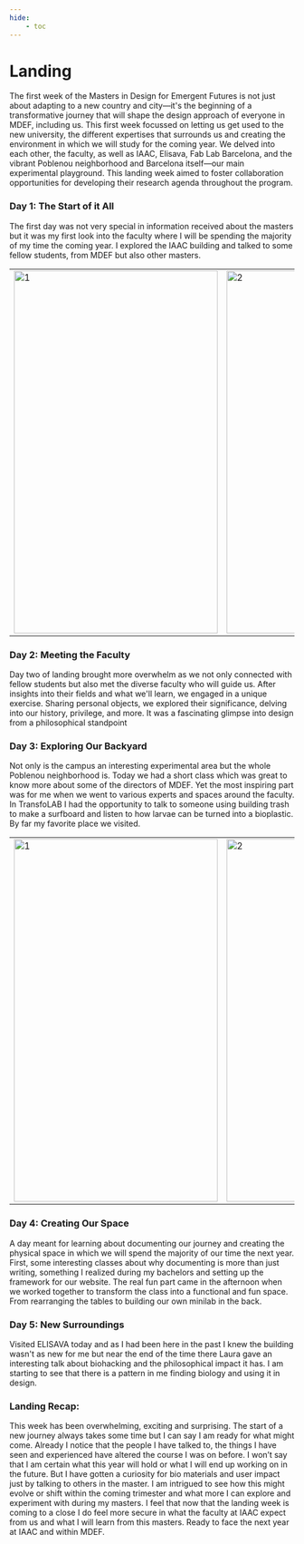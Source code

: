 ```yaml
---
hide:
    - toc
---
```


# Landing

The first week of the Masters in Design for Emergent Futures is not just about adapting to a new country and city—it's the beginning of a transformative journey that will shape the design approach of everyone in MDEF, including us. This first week focussed on letting us get used to the new university, the different expertises that surrounds us and creating the environment in which we will study for the coming year. We delved into each other, the faculty, as well as IAAC, Elisava, Fab Lab Barcelona, and the vibrant Poblenou neighborhood and Barcelona itself—our main experimental playground. This landing week aimed to foster collaboration opportunities for developing their research agenda throughout the program.

### Day 1: The Start of it All

The first day was not very special in information received about the masters but it was my first look into the faculty where I will be spending the majority of my time the coming year. I explored the IAAC building and talked to some fellow students, from MDEF but also other masters.

<table>
  <tr>
    <td> 
        <img src="C:\Users\carlo\Desktop\MDEF\Website\Images\Landing\LD1.jpg"  alt="1" width = 360px height = 640px >
    </td>
    <td>
        <img src="C:\Users\carlo\Desktop\MDEF\Website\Images\Landing\LD1-2.jpg" alt="2" width = 360px height = 640px>
    </td>
    <td>
    <img src="C:\Users\carlo\Desktop\MDEF\Website\Images\Landing\LD1-3.jpg" alt="3" width = 360px height = 640px>
    </td>
  </tr>
</table>

### Day 2: Meeting the Faculty

Day two of landing brought more overwhelm as we not only connected with fellow students but also met the diverse faculty who will guide us. After insights into their fields and what we'll learn, we engaged in a unique exercise. Sharing personal objects, we explored their significance, delving into our history, privilege, and more. It was a fascinating glimpse into design from a philosophical standpoint

### Day 3: Exploring Our Backyard

Not only is the campus an interesting experimental area but the whole Poblenou neighborhood is. Today we had a short class which was great to know more about some of the directors of MDEF. Yet the most inspiring part was for me when we went to various experts and spaces around the faculty. In TransfoLAB I had the opportunity to talk to someone using building trash to make a surfboard and listen to how larvae can be turned into a bioplastic. By far my favorite place we visited.

<table>
  <tr>
    <td> 
        <img src="C:\Users\carlo\Desktop\MDEF\Website\Images\Landing\LD1.jpg"  alt="1" width = 360px height = 640px >
    </td>
    <td>
        <img src="C:\Users\carlo\Desktop\MDEF\Website\Images\Landing\LD1-2.jpg" alt="2" width = 360px height = 640px>
    </td>
    <td>
    <img src="C:\Users\carlo\Desktop\MDEF\Website\Images\Landing\LD1-3.jpg" alt="3" width = 360px height = 640px>
    </td>
  </tr>
</table>

### Day 4: Creating Our Space

A day meant for learning about documenting our journey and creating the physical space in which we will spend the majority of our time the next year. First, some interesting classes about why documenting is more than just writing, something I realized during my bachelors and setting up the framework for our website. The real fun part came in the afternoon when we worked together to transform the class into a functional and fun space. From rearranging the tables to building our own minilab in the back. 

### Day 5: New Surroundings

Visited ELISAVA today and as I had been here in the past I knew the building wasn't as new for me but near the end of the time there Laura gave an interesting talk about biohacking and the philosophical impact it has. I am starting to see that there is a pattern in me finding biology and using it in design. 

### Landing Recap:

This week has been overwhelming, exciting and surprising. The start of a new journey always takes some time but I can say I am ready for what might come. Already I notice that the people I have talked to, the things I have seen and experienced have altered the course I was on before. I won’t say that I am certain what this year will hold or what I will end up working on in the future. But I have gotten a curiosity for bio materials and user impact just by talking to others in the master. I am intrigued to see how this might evolve or shift within the coming trimester and what more I can explore and experiment with during my masters. I feel that now that the landing week is coming to a close I do feel more secure in what the faculty at IAAC expect from us and what I will learn from this masters. Ready to face the next year at IAAC and within MDEF. 
